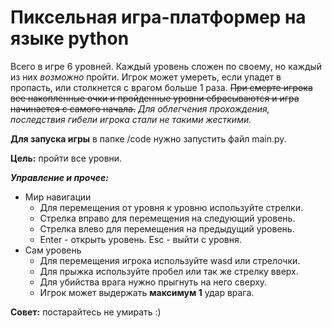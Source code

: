 # Пиксельная игра-платформер на языке python
Всего в игре 6 уровней. Каждый уровень сложен по своему, но каждый из них _возможно_ пройти. Игрок может умереть, если упадет в пропасть, или столкнется с врагом больше 1 раза.
~~При смерте игрока все накопленные очки и пройденные уровни сбрасываются и игра начинается с самого начала.~~ _Для облегчения прохождения, последствия гибели игрока стали не такими жесткими._

__Для запуска игры__ в папке /code нужно запустить файл main.py.

__Цель:__ пройти все уровни.

___Управление и прочее:___
* Мир навигации
    * Для перемещения от уровня к уровню используйте стрелки.
    * Стрелка вправо для перемещения на следующий уровень.
    * Стрелка влево для перемещения на предыдущий уровень.
    * Enter - открыть уровень. Esc - выйти с уровня.
* Сам уровень
    * Для перемещения игрока используйте wasd или стрелочки.
    * Для прыжка используйте пробел или так же стрелку вверх.
    * Для убийства врага нужно прыгнуть на него сверху.
    * Игрок может выдержать __максимум 1__ удар врага.

__Совет:__ постарайтесь не умирать :)
    